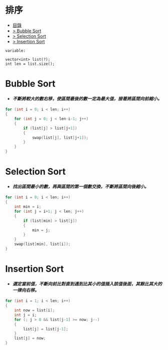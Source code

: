 # 排序
<!-- TOC -->
- [目錄](#排序)
- [> Bubble Sort](#Bubble-Sort)
- [> Selection Sort](#Selection-Sort)
- [> Insertion Sort](#Insertion-Sort)
<!-- /TOC -->

<!-- 
# Content Name
- #### *Description*
```cpp                 
Code
```
-->

```
variable:

vector<int> list(?);
int len = list.size();
```

# Bubble Sort
- #### *不斷將較大的數右移，使區間最後的數一定為最大值，接著將區間向前縮小。*
```cpp                 
for (int i = 0; i < len; i++)
{
    for (int j = 0; j < len-i-1; j++)
    {
        if (list[j] > list[j+1])
        {
            swap(list[j], list[j+1]);
        }
    }
}
```

# Selection Sort
- #### *找出區間最小的數，再與區間的第一個數交換，不斷將區間向後縮小。*
```cpp     
for (int i = 0; i < len; i++)
{
    int min = i;
    for (int j = i+1; j < len; j++)
    {
        if (list[min] > list[j])
        {
            min = j;
        }
    }
    swap(list[min], list[i]);
}
```

# Insertion Sort
- #### *選定當前值，不斷向前比對直到遇到比其小的值插入該值後面，其餘比其大的一律向右移。*
```cpp
for (int i = 1; i < len; i++)
{
    int now = list[i];
    int j = i;
    for (; j > 0 && list[j-1] >= now; j--)
    {
        list[j] = list[j-1];
    }     
    list[j] = now;
}
```
